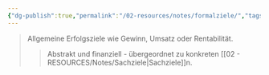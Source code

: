 ```yaml
---
{"dg-publish":true,"permalink":"/02-resources/notes/formalziele/","tags":["unternehmensziele/arten"],"noteIcon":"","updated":"2025-08-26T16:35:24.257+02:00"}
---
```


>Allgemeine Erfolgsziele wie Gewinn, Umsatz oder Rentabilität.
>>Abstrakt und finanziell - übergeordnet zu konkreten [[02 - RESOURCES/Notes/Sachziele\|Sachziele]]n.